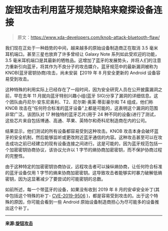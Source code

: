 # 旋钮攻击利用蓝牙规范缺陷来窥探设备连接

> 原文：<https://www.xda-developers.com/knob-attack-bluetooth-flaw/>

我们现在正处于一种趋势的中间，越来越多的原始设备制造商正在取消 3.5 毫米耳机端口。甚至三星也放弃了许多曾经让 Galaxy Note 系列如此受欢迎的功能，3.5 毫米耳机端口是其最新的牺牲品。这增加了蓝牙的发展势头，并将人们的注意力重新引向蓝牙，将其作为不良分子的攻击媒介。蓝牙规范中的最新漏洞被称为 KNOB(蓝牙密钥协商)攻击，尚未安装【2019 年 8 月安全更新的 Android 设备容易受到攻击。

这种特殊的利用实际上已经存在了一段时间，因为安全研究人员在公开披露漏洞之前，早在去年 11 月就向蓝牙特别兴趣小组(蓝牙 SIG)分享了漏洞的详细信息。这个团队由丹尼尔·安东尼奥利、T2、尼尔斯·奥莱·蒂彭豪尔和 T4 组成，他们称 KNOB 攻击在“任何符合标准的蓝牙设备”上都是可能的，这表明这个漏洞的范围非常广泛。该团队对 17 种独特的蓝牙芯片(用于 24 种不同的设备)进行了测试，这些芯片来自包括博通、高通、苹果、英特尔和奇科尼制造商在内的公司。

结果显示，他们测试的所有设备都容易受到这种攻击。KNOB 攻击本身会破坏蓝牙的安全机制，然后能够监听或更改附近蓝牙通信的内容。这种攻击甚至可以在攻击成功之前已经建立的现有设备连接之间进行。这是可能的，因为蓝牙规范包括一个加密密钥协商协议，该协议允许以 1 字节的熵协商加密密钥，而不保护协商过程的完整性。

由于这种特定的加密密钥协商协议，远程攻击者可以操纵熵协商，让任何符合标准的蓝牙设备仅用 1 字节的熵来协商加密密钥。这导致攻击者能够实时暴力破解低熵密钥，因为这显著减少了要尝试的可能密钥的总数。

如前所述，每一个带蓝牙的设备，如果没有收到 2019 年 8 月的安卓安全补丁(其中包括这个特殊的补丁- [CVE-2019-9506](https://www.kb.cert.org/vuls/id/918987/) )，都是容易受到攻击的。出于这个特殊的原因，你可能会看到一些 Android 原始设备制造商担心为尽可能多的设备推出这个补丁。

* * *

**来源:[旋钮攻击](https://knobattack.com/)**